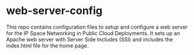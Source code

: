 
# web-server-config

This repo contains configuration files to setup and configure a web server for the 
IP Space Networking in Public Cloud Deployments. It sets up an Apache web server with Server
Side Includes (SSI) and includes the index.html file for the home page.

